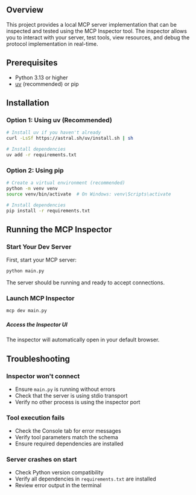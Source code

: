 ## Overview

This project provides a local MCP server implementation that can be inspected and tested using the MCP Inspector tool. The inspector allows you to interact with your server, test tools, view resources, and debug the protocol implementation in real-time.

## Prerequisites

- Python 3.13 or higher
- [uv](https://github.com/astral-sh/uv) (recommended) or pip

## Installation

### Option 1: Using uv (Recommended)

```bash
# Install uv if you haven't already
curl -LsSf https://astral.sh/uv/install.sh | sh

# Install dependencies
uv add -r requirements.txt
```

### Option 2: Using pip

```bash
# Create a virtual environment (recommended)
python -m venv venv
source venv/bin/activate  # On Windows: venv\Scripts\activate

# Install dependencies
pip install -r requirements.txt
```

## Running the MCP Inspector

### Start Your Dev Server

First, start your MCP server:

```bash
python main.py
```

The server should be running and ready to accept connections.

### Launch MCP Inspector


```bash
mcp dev main.py
```

##### Access the Inspector UI

The inspector will automatically open in your default browser.

## Troubleshooting

### Inspector won't connect

- Ensure `main.py` is running without errors
- Check that the server is using stdio transport
- Verify no other process is using the inspector port

### Tool execution fails

- Check the Console tab for error messages
- Verify tool parameters match the schema
- Ensure required dependencies are installed

### Server crashes on start

- Check Python version compatibility
- Verify all dependencies in `requirements.txt` are installed
- Review error output in the terminal

